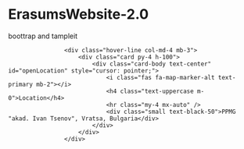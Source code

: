 # ErasumsWebsite-2.0
 boottrap and tampleit

                    <div class="hover-line col-md-4 mb-3">
                        <div class="card py-4 h-100">
                            <div class="card-body text-center" id="openLocation" style="cursor: pointer;">
                                <i class="fas fa-map-marker-alt text-primary mb-2"></i>
                                <h4 class="text-uppercase m-0">Location</h4>
                                <hr class="my-4 mx-auto" />
                                <div class="small text-black-50">PPMG "akad. Ivan Tsenov", Vratsa, Bulgaria</div>
                            </div>
                        </div>
                    </div>
